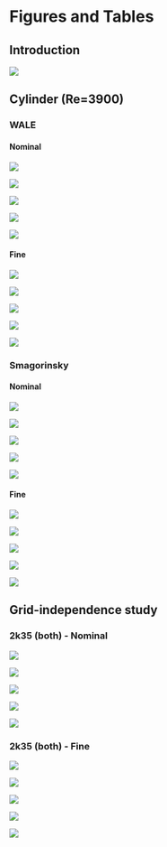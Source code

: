 # Figures and Tables

## Introduction

![](data/figures/modified_sections_aoa35.png)

## Cylinder (Re=3900)

### WALE

#### Nominal

![](./runs/cylinder3dre3900/wale/nominal/figures/u_centerline_profile.png)

![](./runs/cylinder3dre3900/wale/nominal/figures/surface_pressure_coefficient.png)

![](./runs/cylinder3dre3900/wale/nominal/figures/u_profiles.png)

![](./runs/cylinder3dre3900/wale/nominal/figures/v_profiles.png)

![](./runs/cylinder3dre3900/wale/nominal/figures/force_coefficients.png)

#### Fine

![](./runs/cylinder3dre3900/wale/fine/figures/u_centerline_profile.png)

![](./runs/cylinder3dre3900/wale/fine/figures/surface_pressure_coefficient.png)

![](./runs/cylinder3dre3900/wale/fine/figures/u_profiles.png)

![](./runs/cylinder3dre3900/wale/fine/figures/v_profiles.png)

![](./runs/cylinder3dre3900/wale/fine/figures/force_coefficients.png)

### Smagorinsky

#### Nominal

![](./runs/cylinder3dre3900/smagorinsky/nominal/figures/u_centerline_profile.png)

![](./runs/cylinder3dre3900/smagorinsky/nominal/figures/surface_pressure_coefficient.png)

![](./runs/cylinder3dre3900/smagorinsky/nominal/figures/u_profiles.png)

![](./runs/cylinder3dre3900/smagorinsky/nominal/figures/v_profiles.png)

![](./runs/cylinder3dre3900/smagorinsky/nominal/figures/force_coefficients.png)

#### Fine

![](./runs/cylinder3dre3900/smagorinsky/fine/figures/u_centerline_profile.png)

![](./runs/cylinder3dre3900/smagorinsky/fine/figures/surface_pressure_coefficient.png)

![](./runs/cylinder3dre3900/smagorinsky/fine/figures/u_profiles.png)

![](./runs/cylinder3dre3900/smagorinsky/fine/figures/v_profiles.png)

![](./runs/cylinder3dre3900/smagorinsky/fine/figures/force_coefficients.png)

## Grid-independence study

### 2k35 (both) - Nominal

![](./runs/snake3d/both_lips/independence/2k35_nominal/figures/u_centerline_profile.png)

![](./runs/snake3d/both_lips/independence/2k35_nominal/figures/surface_pressure_coefficient.png)

![](./runs/snake3d/both_lips/independence/2k35_nominal/figures/u_profiles.png)

![](./runs/snake3d/both_lips/independence/2k35_nominal/figures/v_profiles.png)

![](./runs/snake3d/both_lips/independence/2k35_nominal/figures/force_coefficients.png)

### 2k35 (both) - Fine

![](./runs/snake3d/both_lips/independence/2k35_fine/figures/u_centerline_profile.png)

![](./runs/snake3d/both_lips/independence/2k35_fine/figures/surface_pressure_coefficient.png)

![](./runs/snake3d/both_lips/independence/2k35_fine/figures/u_profiles.png)

![](./runs/snake3d/both_lips/independence/2k35_fine/figures/v_profiles.png)

![](./runs/snake3d/both_lips/independence/2k35_fine/figures/force_coefficients.png)
